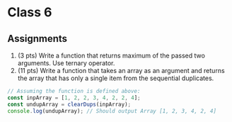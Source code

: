 # Class 6

## Assignments

1. (3 pts) Write a function that returns maximum of the passed two arguments. Use ternary operator.
2. (11 pts) Write a function that takes an array as an argument and returns the array that has only a single item from the sequential duplicates.

```javascript
// Assuming the function is defined above:
const inpArray = [1, 2, 2, 3, 4, 2, 2, 4];
const undupArray = clearDups(inpArray);
console.log(undupArray); // Should output Array [1, 2, 3, 4, 2, 4]
```

